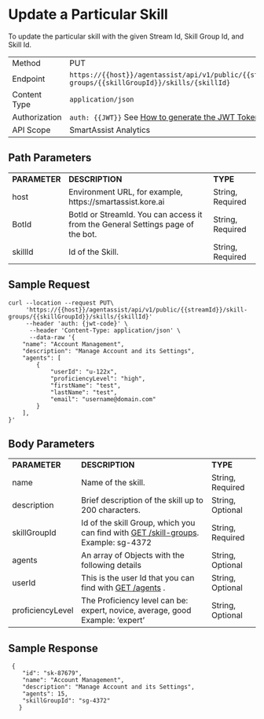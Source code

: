 # Update a Particular Skill

To update the particular skill with the given Stream Id, Skill Group Id, and Skill Id.

<table>
  <tr>
   <td>Method
   </td>
   <td>PUT
   </td>
  </tr>
  <tr>
   <td>Endpoint
   </td>
   <td><code>https://{{host}}/agentassist/api/v1/public/{{streamId}}/skill-groups/{{skillGroupId}}/skills/{skillId}</code>
   </td>
  </tr>
  <tr>
   <td>Content Type
   </td>
   <td><code>application/json</code>
   </td>
  </tr>
  <tr>
   <td>Authorization
   </td>
   <td><code>auth: {{JWT}}</code>
See <a href="https://docs.kore.ai/smartassist/api/api-setup/#Generating_a_JWT_token">How to generate the JWT Token.</a>
   </td>
  </tr>
  <tr>
   <td>API Scope
   </td>
   <td>SmartAssist Analytics
   </td>
  </tr>
</table>

## Path Parameters

<table>
  <tr>
   <td><strong>PARAMETER</strong>
   </td>
   <td><strong>DESCRIPTION</strong>
   </td>
   <td><strong>TYPE</strong>
   </td>
  </tr>
  <tr>
   <td>host
   </td>
   <td>Environment URL, for example, https://smartassist.kore.ai
   </td>
   <td>String, Required
   </td>
  </tr>
  <tr>
   <td>BotId
   </td>
   <td>BotId or StreamId. You can access it from the General Settings page of the bot.
   </td>
   <td>String, Required
   </td>
  </tr>
  <tr>
   <td>skillId
   </td>
   <td>Id of the Skill.
   </td>
   <td>String, Required
   </td>
  </tr>
</table>

## Sample Request

```
curl --location --request PUT\
     'https://{{host}}/agentassist/api/v1/public/{{streamId}}/skill-groups/{{skillGroupId}}/skills/{skillId}'
     --header 'auth: {jwt-code}' \
      --header 'Content-Type: application/json' \
      --data-raw '{
    "name": "Account Management",
    "description": "Manage Account and its Settings",
    "agents": [
        {
            "userId": "u-122x",
            "proficiencyLevel": "high",
            "firstName": "test",
            "lastName": "test",
            "email": "username@domain.com"
        }
    ],
}'
```

## Body Parameters

<table>
  <tr>
   <td><strong>PARAMETER</strong>
   </td>
   <td><strong>DESCRIPTION</strong>
   </td>
   <td><strong>TYPE</strong>
   </td>
  </tr>
  <tr>
   <td>name
   </td>
   <td>Name of the skill.
   </td>
   <td>String, Required
   </td>
  </tr>
  <tr>
   <td>description
   </td>
   <td>Brief description of the skill up to 200 characters.
   </td>
   <td>String, Optional
   </td>
  </tr>
  <tr>
   <td>skillGroupId
   </td>
   <td>Id of the skill Group, which you can find with <a href="https://docs.kore.ai/smartassist/api/get-a-skill-group/">GET /skill-groups</a>.
Example: sg-4372
   </td>
   <td>String, Required
   </td>
  </tr>
  <tr>
   <td>agents
   </td>
   <td>An array of Objects with the following details
   </td>
   <td>String, Optional
   </td>
  </tr>
  <tr>
   <td>userId
   </td>
   <td>This is the user Id that you can find with <a href="https://docs.kore.ai/smartassist/api/list-all-agents/">GET /agents</a> .
   </td>
   <td>String, Optional
   </td>
  </tr>
  <tr>
   <td>proficiencyLevel
   </td>
   <td>The Proficiency level can be:
expert, novice, average, good
Example: ‘expert’
   </td>
   <td>String, Optional
   </td>
  </tr>
</table>

## Sample Response

```
 {
    "id": "sk-87679",
    "name": "Account Management",
    "description": "Manage Account and its Settings",
    "agents": 15,
    "skillGroupId": "sg-4372"
   }
```